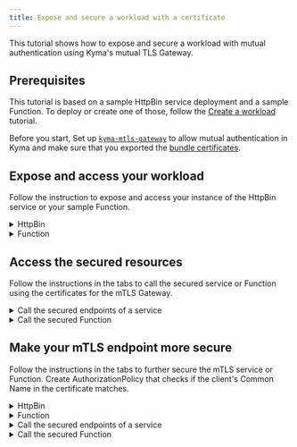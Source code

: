 ```yaml
---
title: Expose and secure a workload with a certificate 
---
```


This tutorial shows how to expose and secure a workload with mutual authentication using Kyma's mutual TLS Gateway. 

## Prerequisites

This tutorial is based on a sample HttpBin service deployment and a sample Function. To deploy or create one of those, follow the [Create a workload](./apix-01-create-workload.md) tutorial.

Before you start, Set up [`kyma-mtls-gateway`](../00-security/sec-02-setup-mtls-gateway.md) to allow mutual authentication in Kyma and make sure that you exported the [bundle certificates](../00-security/sec-02-setup-mtls-gateway#steps). 

## Expose and access your workload

Follow the instruction to expose and access your instance of the HttpBin service or your sample Function.

<div tabs>
  <details>
  <summary>
  HttpBin
  </summary>

1. Export the following values as environment variables:

   ```bash
    export DOMAIN_TO_EXPOSE_WORKLOADS={DOMAIN_NAME}
    export GATEWAY=$NAMESPACE/$MTLS_GATEWAY_NAME
    export CLIENT_CERT_CRT_FILE=client.example.com.crt
	  export CLIENT_CERT_CSR_FILE=client.example.com.csr
	  export CLIENT_CERT_KEY_FILE=client.example.com.key 
   ```
   >**NOTE:** `DOMAIN_NAME` is the domain that you own, for example, api.mydomain.com.

2. Expose an instance of the HttpBin service on mTLS Gateway by creating an APIRule CR in your Namespace. Run:
   ```bash
   cat <<EOF | kubectl apply -f -
   ---
   apiVersion: gateway.kyma-project.io/v1beta1
   kind: APIRule
   metadata:
     name: httpbin-mtls-gw-unsecured
     namespace: ${NAMESPACE}
   spec:
     host: httpbin-vs.${DOMAIN_TO_EXPOSE_WORKLOADS}
     service:
       name: httpbin
       port: 8000
     gateway: ${GATEWAY}
     rules:
       - path: /.*
         methods: ["GET"]
         accessStrategies:
           - handler: noop
         mutators:
           - handler: noop
       - path: /post
         methods: ["POST"]
         accessStrategies:
           - handler: noop
         mutators:
           - handler: noop
   EOF
   ```

3. Generate Client certificate signed by Client Root CA: 

   ```bash
   # Create a new key and CSR for the client certificate
   openssl req -out ${CLIENT_CERT_CSR_FILE} -newkey rsa:2048 -nodes -keyout ${CLIENT_CERT_KEY_FILE} -subj "/CN=client.example.com/O=example"
   # Sign the client cert with CA cert
   openssl x509 -req -days 365 -CA ${CLIENT_ROOT_CA_CRT_FILE} -CAkey ${CLIENT_ROOT_CA_KEY_FILE} -set_serial 0 -in ${CLIENT_CERT_CSR_FILE} -out ${CLIENT_CERT_CRT_FILE}
   ```
  
  </details>
  <details>
  <summary>
  Function
  </summary>
  
1. Export the following values as environment variables:

   ```bash
    export DOMAIN_TO_EXPOSE_WORKLOADS={DOMAIN_NAME}
    export GATEWAY=$NAMESPACE/$MTLS_GATEWAY_NAME
    export CLIENT_CERT_CRT_FILE=client.example.com.crt
	  export CLIENT_CERT_CSR_FILE=client.example.com.csr
	  export CLIENT_CERT_KEY_FILE=client.example.com.key 
   ```
   >**NOTE:** `DOMAIN_NAME` is the domain that you own, for example, api.mydomain.com

2. Expose a sample Function on mTLS Gateway by creating an APIRule CR in your Namespace. Run:
   ```bash
   cat <<EOF | kubectl apply -f -
   ---
   apiVersion: gateway.kyma-project.io/v1beta1
   kind: APIRule
   metadata:
     name: function-mtls-gw-unsecured
     namespace: ${NAMESPACE}
   spec:
     host: function-example.${DOMAIN_TO_EXPOSE_WORKLOADS}
     service:
       name: function
       port: 80
     gateway: ${GATEWAY}
     rules:
       - path: /.*
         methods: ["GET"]
         accessStrategies:
           - handler: noop
         mutators:
           - handler: noop
       - path: /post
         methods: ["POST"]
         accessStrategies:
           - handler: noop
         mutators:
           - handler: noop
   EOF
   ```
3. Generate Client certificate signed by Client Root CA: 

   ```bash
   # Create a new key and CSR for the client certificate
   openssl req -out ${CLIENT_CERT_CSR_FILE} -newkey rsa:2048 -nodes -keyout ${CLIENT_CERT_KEY_FILE} -subj "/CN=client.example.com/O=example"
   # Sign the client cert with CA cert
   openssl x509 -req -days 365 -CA ${CLIENT_ROOT_CA_CRT_FILE} -CAkey ${CLIENT_ROOT_CA_KEY_FILE} -set_serial 0 -in ${CLIENT_CERT_CSR_FILE} -out ${CLIENT_CERT_CRT_FILE}
   ```

  </details>
</div>

## Access the secured resources

Follow the instructions in the tabs to call the secured service or Function using the certificates for the mTLS Gateway.

<div tabs>

  <details>
  <summary>
  Call the secured endpoints of a service
  </summary>

Send a `GET` request to the HttpBin service with the client certificates that you used to create mTLS Gateway:

   ```shell
   curl --key ${CLIENT_CERT_KEY_FILE} \
        --cert ${CLIENT_CERT_CRT_FILE} \
        --cacert ${CLIENT_ROOT_CA_CRT_FILE} \ -ik -X GET https://httpbin.$DOMAIN_TO_EXPOSE_WORKLOADS/headers
   ```

These calls return the code `200` response. If you call the service without the proper certificates, you get the code `403` response.

  </details>

  <details>
  <summary>
  Call the secured Function
  </summary>

Send a `GET` request with a token that has the "read" scope to the Function:

   ```shell
   curl --key ${CLIENT_CERT_KEY_FILE} \
        --cert ${CLIENT_CERT_CRT_FILE} \
        --cacert ${CLIENT_ROOT_CA_CRT_FILE} \ -ik -X GET https://function-example.$DOMAIN_TO_EXPOSE_WORKLOADS/function
   ```

This call returns the code `200` response. If you call the Function without the proper certificates, you get the code `403` response.
  </details>
</div>

## Make your mTLS endpoint more secure

Follow the instructions in the tabs to further secure the mTLS service or Function. Create AuthorizationPolicy that checks if the client's Common Name in the certificate matches.
<div tabs>
  <details>
  <summary>
  HttpBin
  </summary>

1. Export the following values as environment variables:

   ```bash
	  export NEW_CLIENT_CERT_CRT_FILE=client2.example.com.crt
	  export NEW_CLIENT_CERT_CSR_FILE=client2.example.com.csr
	  export NEW_CLIENT_CERT_KEY_FILE=client2.example.com.key 
   ```

2. Generate a new Client certificate signed by Client Root CA

   ```bash
   # Create a new key and CSR for the client certificate
   openssl req -out ${NEW_CLIENT_CERT_CSR_FILE} -newkey rsa:2048 -nodes -keyout ${NEW_CLIENT_CERT_KEY_FILE} -subj "/CN=client2.example.com/O=example"
   # Sign the client certificate with CA cert
   openssl x509 -req -days 365 -CA ${CLIENT_ROOT_CA_CRT_FILE} -CAkey ${CLIENT_ROOT_CA_KEY_FILE} -set_serial 0 -in ${NEW_CLIENT_CERT_CSR_FILE} -out ${NEW_CLIENT_CERT_CRT_FILE}
   ```


3. Create VirtualService that adds the X-CLIENT-SSL headers to the incoming requests:
   ```bash
   cat <<EOF | kubectl apply -f - 
   apiVersion: networking.istio.io/v1alpha3
   kind: VirtualService
   metadata:
     name: httpbin-vs
     namespace: ${NAMESPACE}
   spec:
     hosts:
     - "httpbin-vs.${DOMAIN_TO_EXPOSE_WORKLOADS}"
     gateways:
     - ${GATEWAY}
     http:
     - route:
       - destination:
           port:
             number: 8000
           host: httpbin
         headers:
           request:
             set:
               X-CLIENT-SSL-CN: "%DOWNSTREAM_PEER_SUBJECT%"
               X-CLIENT-SSL-SAN: "%DOWNSTREAM_PEER_URI_SAN%"
               X-CLIENT-SSL-ISSUER: "%DOWNSTREAM_PEER_ISSUER%"
   EOF
   ```

4. Create AuthorizationPolicy that verifies if the request contains a new client certificate:
   ```bash
   cat <<EOF | kubectl apply -f -
   apiVersion: security.istio.io/v1beta1
   kind: AuthorizationPolicy
   metadata:
     name: test-authz-policy
     namespace: ${NAMESPACE}
   spec:
     action: ALLOW
     rules:
     - to:
       - operation:
           hosts: ["httpbin-vs.${DOMAIN_TO_EXPOSE_WORKLOADS}"]
       when:
       - key: request.headers[X-Client-Ssl-Cn]
         values: ["O=example,CN=client2.example.com"]
   EOF
   ```
  </details>
  <details>
  <summary>
  Function
  </summary>
  
1. Export the following values as environment variables:

   ```bash
	 export NEW_CLIENT_CERT_CRT_FILE=client2.example.com.crt
	 export NEW_CLIENT_CERT_CSR_FILE=client2.example.com.csr
	 export NEW_CLIENT_CERT_KEY_FILE=client2.example.com.key 
   ```

2. Generate a new Client certificate signed by Client Root CA

   ```bash
   # Create a new key and CSR for the client certificate
   openssl req -out ${NEW_CLIENT_CERT_CSR_FILE} -newkey rsa:2048 -nodes -keyout ${NEW_CLIENT_CERT_KEY_FILE} -subj "/CN=client2.example.com/O=example"
   # Sign the client certificate with CA cert
   openssl x509 -req -days 365 -CA ${CLIENT_ROOT_CA_CRT_FILE} -CAkey ${CLIENT_ROOT_CA_KEY_FILE} -set_serial 0 -in ${NEW_CLIENT_CERT_CSR_FILE} -out ${NEW_CLIENT_CERT_CRT_FILE}
   ```

3. Create VirtualService that adds the X-CLIENT-SSL headers to incoming requests:
   ```bash
   cat <<EOF | kubectl apply -f - 
   apiVersion: networking.istio.io/v1alpha3
   kind: VirtualService
   metadata:
     name: function-vs
     namespace: ${NAMESPACE}
   spec:
     hosts:
     - "function-example.${DOMAIN_TO_EXPOSE_WORKLOADS}"
     gateways:
     - ${GATEWAY}
     http:
     - route:
       - destination:
           port:
             number: 80
           host: function
         headers:
           request:
             set:
               X-CLIENT-SSL-CN: "%DOWNSTREAM_PEER_SUBJECT%"
               X-CLIENT-SSL-SAN: "%DOWNSTREAM_PEER_URI_SAN%"
               X-CLIENT-SSL-ISSUER: "%DOWNSTREAM_PEER_ISSUER%"
   EOF
   ```
4. Create AuthorizationPolicy that verifies if the request contains a new client certificate:
   ```bash
   cat <<EOF | kubectl apply -f -
   apiVersion: security.istio.io/v1beta1
   kind: AuthorizationPolicy
   metadata:
     name: test-authz-policy
     namespace: ${NAMESPACE}
   spec:
     action: ALLOW
     rules:
     - to:
       - operation:
           hosts: ["function-example.${DOMAIN_TO_EXPOSE_WORKLOADS}"]
       when:
       - key: request.headers[X-Client-Ssl-Cn]
         values: ["O=example,CN=client2.example.com"]
   EOF
   ```
  </details>
</div>

<div tabs>

  <details>
  <summary>
  Call the secured endpoints of a service
  </summary>

Send a `GET` request to the HttpBin service with the client certificates that you used to create mTLS Gateway:

   ```shell
   curl --key ${NEW_CLIENT_CERT_KEY_FILE} \
        --cert ${NEW_CLIENT_CERT_CRT_FILE} \
        --cacert ${NEW_CLIENT_ROOT_CA_CRT_FILE} \ -ik -X GET https://httpbin.$DOMAIN_TO_EXPOSE_WORKLOADS/headers
   ```

These calls return the code `200` response. If you call the service without the proper certificates or with old ones, you get the code `403` response.

  </details>

  <details>
  <summary>
  Call the secured Function
  </summary>

Send a `GET` request with a token that has the `read` scope to the Function:

   ```shell
   curl --key ${NEW_CLIENT_CERT_KEY_FILE} \
        --cert ${NEW_CLIENT_CERT_CRT_FILE} \
        --cacert ${NEW_CLIENT_ROOT_CA_CRT_FILE} \ -ik -X GET https://function-example.$DOMAIN_TO_EXPOSE_WORKLOADS/function
   ```

This call returns the code `200` response. If you call the Function without the proper certificates or with old ones, you get the code `403` response.
  </details>
</div>
